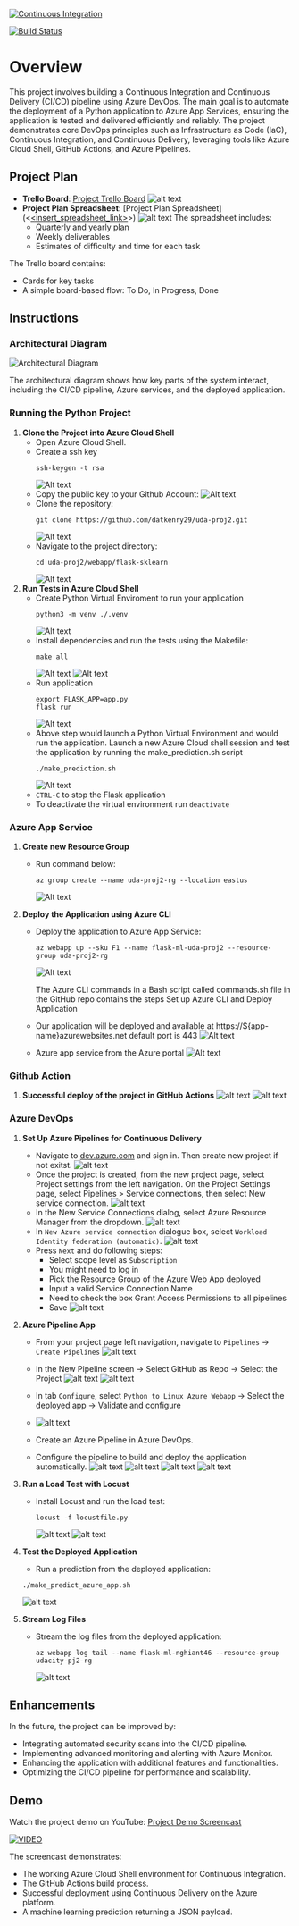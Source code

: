 [![Continuous Integration](https://github.com/aiy6u/udacity-devops-project2/actions/workflows/main.yaml/badge.svg)](https://github.com/aiy6u/udacity-devops-project2/actions/workflows/main.yaml)

[![Build Status](https://dev.azure.com/rogzitiger/udacity-prj2/_apis/build/status%2Faiy6u.udacity-devops-project2?branchName=main)](https://dev.azure.com/rogzitiger/udacity-prj2/_build/latest?definitionId=1&branchName=main)

# Overview

This project involves building a Continuous Integration and Continuous Delivery (CI/CD) pipeline using Azure DevOps. The main goal is to automate the deployment of a Python application to Azure App Services, ensuring the application is tested and delivered efficiently and reliably. The project demonstrates core DevOps principles such as Infrastructure as Code (IaC), Continuous Integration, and Continuous Delivery, leveraging tools like Azure Cloud Shell, GitHub Actions, and Azure Pipelines.

## Project Plan

- **Trello Board**: [Project Trello Board](https://trello.com/b/8pjBzyIy/flash-ml-services)
  ![alt text](image-2.png)
- **Project Plan Spreadsheet**: [Project Plan Spreadsheet](<[<insert_spreadsheet_link>](https://docs.google.com/spreadsheets/d/10zMBO-x67xXOp5N98M_k8uJPoaU8olRDhMRQxe36eSA/edit?usp=sharing)>)
  ![alt text](image-1.png)
  The spreadsheet includes:
  - Quarterly and yearly plan
  - Weekly deliverables
  - Estimates of difficulty and time for each task

The Trello board contains:

- Cards for key tasks
- A simple board-based flow: To Do, In Progress, Done

## Instructions

### Architectural Diagram

![Architectural Diagram](UdaPrj2.png)

The architectural diagram shows how key parts of the system interact, including the CI/CD pipeline, Azure services, and the deployed application.

### Running the Python Project

1. **Clone the Project into Azure Cloud Shell**
   - Open Azure Cloud Shell.
   - Create a ssh key
     ```
     ssh-keygen -t rsa
     ```
     ![Alt text](images/image.png)
   - Copy the public key to your Github Account:
     ![Alt text](image.png)
   - Clone the repository:
     ```
     git clone https://github.com/datkenry29/uda-proj2.git
     ```
     ![Alt text](image-1.png)
   - Navigate to the project directory:
     ```
     cd uda-proj2/webapp/flask-sklearn
     ```
     ![Alt text](image-2.png)
2. **Run Tests in Azure Cloud Shell**
   - Create Python Virtual Enviroment to run your application
     ```
     python3 -m venv ./.venv
     ```
     ![Alt text](image-4.png)
   - Install dependencies and run the tests using the Makefile:
     ```
     make all
     ```
     ![Alt text](image-3.png)
     ![Alt text](image-5.png)
   - Run application
     ```
     export FLASK_APP=app.py
     flask run
     ```
     ![Alt text](image-6.png)
   - Above step would launch a Python Virtual Environment and would run the application. Launch a new Azure Cloud shell session and test the application by running the make_prediction.sh script
     ```
     ./make_prediction.sh
     ```
     ![Alt text](image-7.png)
   - `CTRL-C` to stop the Flask application
   - To deactivate the virtual environment run `deactivate`

### Azure App Service

1. **Create new Resource Group**
   - Run command below:
     ```
     az group create --name uda-proj2-rg --location eastus
     ```
     ![Alt text](image-8.png)
2. **Deploy the Application using Azure CLI**

   - Deploy the application to Azure App Service:

     ```
     az webapp up --sku F1 --name flask-ml-uda-proj2 --resource-group uda-proj2-rg
     ```

     ![Alt text](image-9.png)

     The Azure CLI commands in a Bash script called commands.sh file in the GitHub repo contains the steps Set up Azure CLI and Deploy Application

   - Our application will be deployed and available at https://${app-name}azurewebsites.net default port is 443
     ![Alt text](image-10.png)
   - Azure app service from the Azure portal
     ![Alt text](image-11.png)

### Github Action

1. **Successful deploy of the project in GitHub Actions**
   ![alt text](imgs/image-17.png)
   ![alt text](imgs/image-16.png)

### Azure DevOps

1. **Set Up Azure Pipelines for Continuous Delivery**
   - Navigate to [dev.azure.com](dev.azure.com) and sign in. Then create new project if not exitst.
     ![alt text](imgs/image-18.png)
   - Once the project is created, from the new project page, select Project settings from the left navigation. On the Project Settings page, select Pipelines > Service connections, then select New service connection.
     ![alt text](imgs/image-19.png)
   - In the New Service Connections dialog, select Azure Resource Manager from the dropdown.
     ![alt text](imgs/image-20.png)
   - In `New Azure service connection` dialogue box, select `Workload Identity federation (automatic)`.
     ![alt text](imgs/image-21.png)
   - Press `Next` and do following steps:
     - Select scope level as `Subscription`
     - You might need to log in
     - Pick the Resource Group of the Azure Web App deployed
     - Input a valid Service Connection Name
     - Need to check the box Grant Access Permissions to all pipelines
     - Save
       ![alt text](imgs/image-22.png)
2. **Azure Pipeline App**

   - From your project page left navigation, navigate to `Pipelines` -> `Create Pipelines`
     ![alt text](imgs/image-23.png)
   - In the New Pipeline screen -> Select GitHub as Repo -> Select the Project
     ![alt text](imgs/image-24.png)
     ![alt text](imgs/image-25.png)
   - In tab `Configure`, select `Python to Linux Azure Webapp` -> Select the deployed app -> Validate and configure
   - ![alt text](imgs/image-27.png)

   - Create an Azure Pipeline in Azure DevOps.
   - Configure the pipeline to build and deploy the application automatically.
     ![alt text](imgs/image-29.png)
     ![alt text](imgs/image-30.png)
     ![alt text](imgs/image-31.png)
     ![alt text](image.png)

3. **Run a Load Test with Locust**

   - Install Locust and run the load test:
     ```
     locust -f locustfile.py
     ```
     ![alt text](imgs/image-32.png)
     ![alt text](imgs/image-33.png)

4. **Test the Deployed Application**

   - Run a prediction from the deployed application:

   ```
   ./make_predict_azure_app.sh
   ```

   ![alt text](imgs/image-35.png)

5. **Stream Log Files**
   - Stream the log files from the deployed application:
     ```
     az webapp log tail --name flask-ml-nghiant46 --resource-group udacity-pj2-rg
     ```
     ![alt text](imgs/image-36.png)

## Enhancements

In the future, the project can be improved by:

- Integrating automated security scans into the CI/CD pipeline.
- Implementing advanced monitoring and alerting with Azure Monitor.
- Enhancing the application with additional features and functionalities.
- Optimizing the CI/CD pipeline for performance and scalability.

## Demo

Watch the project demo on YouTube: [Project Demo Screencast](https://youtu.be/RRiSDREKKq4)

[![VIDEO](https://img.youtube.com/vi/RRiSDREKKq4/0.jpg)](https://www.youtube.com/watch?v=RRiSDREKKq4)

The screencast demonstrates:

- The working Azure Cloud Shell environment for Continuous Integration.
- The GitHub Actions build process.
- Successful deployment using Continuous Delivery on the Azure platform.
- A machine learning prediction returning a JSON payload.
